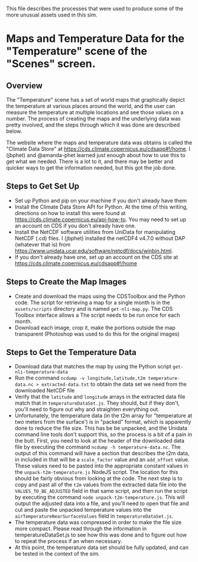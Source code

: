 This file describes the processes that were used to produce some of the more unusual assets used in this sim.

Maps and Temperature Data for the "Temperature" scene of the "Scenes" screen.
=============================================================================

Overview
--------

The "Temperature" scene has a set of world maps that graphically depict the temperature at various places around the
world, and the user can measure the temperature at multiple locations and see those values on a number. The process of
creating the maps and the underlying data was pretty involved, and the steps through which it was done are described
below.

The website where the maps and temperature data was obtains is called the "Climate Data Store" at
https://cds.climate.copernicus.eu/cdsapp#!/home. I (jbphet) and @amanda-phet learned just enough about how to use this
to get what we needed. There is a lot to it, and there may be better and quicker ways to get the information needed, but
this got the job done.

Steps to Get Set Up
-------------------

+ Set up Python and pip on your machine if you don't already have them
+ Install the Climate Data Store API for Python. At the time of this writing, directions on how to install this were
  found at https://cds.climate.copernicus.eu/api-how-to. You may need to set up an account on CDS if you don't already
  have one.
+ Install the NetCDF software utilities from UniData for manipulating NetCDF (.cd) files. I (jbphet) installed the
  netCDF4 v4.7.0 without DAP (whatever that is) from https://www.unidata.ucar.edu/software/netcdf/docs/winbin.html.
+ If you don't already have one, set up an account on the CDS site at https://cds.climate.copernicus.eu/cdsapp#!/home

Steps to Create the Map Images
------------------------------

+ Create and download the maps using the CDSToolbox and the Python code. The script for retrieving a map for a single
  month is in the `assets/scripts` directory and is named `get-nli-map.py`. The CDS Toolbox interface allows a The
  script needs to be run once for each month.
+ Download each image, crop it, make the portions outside the map transparent (Photoshop was used to do this for the
  original images)

Steps to Get the Temperature Data
---------------------------------

+ Download data that matches the map by using the Python script `get-nli-temperature-data`
+ Run the command `ncdump -v longitude,latitude,t2m temperature-data.nc > extracted-data.txt` to obtain the data set we
  need from the downloaded NetCDF file
+ Verify that the `latitude` and `longitude` arrays in the extracted data file match that in `temperatureDataSet.js`.
  They should, but if they don't, you'll need to figure out why and straighten everything out.
+ Unfortunately, the temperature data (in the t2m array for "temperature at two meters from the surface') is in "packed"
  format, which is apparently done to reduce the file size. This has be be unpacked, and the Unidata command line tools
  don't support this, so the process is a bit of a pain in the butt. First, you need to look at the header of the
  downloaded data file by executing the command `ncdump -h temperature-data.nc`. The output of this command will have a
  section that describes the t2m data, in included in that will be a `scale_factor` value and an `add_offset` value.  
  These values need to be pasted into the appropriate constant values in the `unpack-t2m-temperature.js` NodeJS script.
  The location for this should be fairly obvious from looking at the code. The next step is to copy and past all of the
  `t2m` values from the extracted data file into the `VALUES_TO_BE_ADJUSTED` field in that same script, and then run the
  script by executing the command `node unpack-t2m-temperature.js`. This will output the adjusted data into a file, and
  you'll need to open that file and cut and paste the unpacked temperature values into the
  `airTemperatureNearSurfaceValues` field in `temperatureDataSet.js`.
+ The temperature data was compressed in order to make the file size more compact. Please read through the information
  in temperatureDataSet.js to see how this was done and to figure out how to repeat the process if an when necessary.
+ At this point, the temperature data set should be fully updated, and can be tested in the context of the sim.
